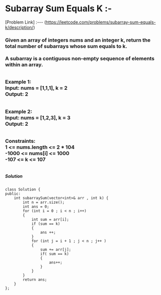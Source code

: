 # Subarray Sum Equals K :-

[Problem Link] :--- (https://leetcode.com/problems/subarray-sum-equals-k/description/)

<h3>
Given an array of integers nums and an integer k, return the total number of subarrays whose sum equals to k.<br><br>
A subarray is a contiguous non-empty sequence of elements within an array.<br><br>

Example 1:<br>
Input: nums = [1,1,1], k = 2<br>
Output: 2<br><br>

Example 2:<br>
Input: nums = [1,2,3], k = 3<br>
Output: 2<br><br>
 
Constraints:<br>
1 <= nums.length <= 2 * 104<br>
-1000 <= nums[i] <= 1000<br>
-107 <= k <= 107<br><br>
  
</h3>

***Solution***

```

class Solution {
public:
    int subarraySum(vector<int>& arr , int k) {
        int n = arr.size();
        int ans = 0;
        for (int i = 0 ; i < n ; i++)
        {
            int sum = arr[i];
            if (sum == k)
            {
                ans ++;
            }
            for (int j = i + 1 ; j < n ; j++ )
            {
                sum += arr[j];
                if( sum == k)
                {
                    ans++;
                }
            }
        }
        return ans;
    }
};

```
